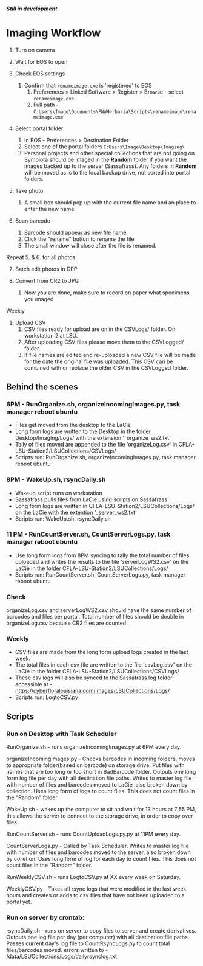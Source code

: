 ##### Still in development ####

# Imaging Workflow 

1. Turn on camera

2. Wait for EOS to open

3. Check EOS settings
   1. Confirm that `renameimage.exe` is 'registered' to EOS 
      1. Preferences > Linked Software > Register > Browse - select `renameimage.exe`
      2. Full path - `C:Users\Image\Documents\PNWHerbaria\Scripts\renameimage\renameimage.exe`

4. Select portal folder 
   1. In EOS - Preferences > Destination Folder
   2. Select one of the portal folders `C:Users\Image\Desktop\Imaging\`
   3. Personal projects and other special collections that are not going on Symbiota should be imaged in the **Random** folder if you want the images backed up to the server (Sassafrass). Any folders in **Random** will be moved as is to the local backup drive, not sorted into portal folders. 

5. Take photo 
   1. A small box should pop up with the current file name and an place to enter the new name

6. Scan barcode
   1. Barcode should appear as new file name 
   2. Click the "rename" button to rename the file 
   3. The small window will close after the file is renamed. 

Repeat 5. & 6. for all photos

7. Batch edit photos in DPP 

8. Convert from CR2 to JPG
   1. Now you are done, make sure to record on paper what specimens you imaged

Weekly 

1. Upload CSV 
   1. CSV files ready for upload are on in the CSVLogs/ folder. On workstation 2 at LSU.
   2. After uploading CSV files please move them to the CSVLogged/ folder. 
   3. If file names are edited and re-uploaded a new CSV file will be made for the date the original file was uploaded. This CSV can be combined with or replace the older CSV in the CSVLogged folder. 

## Behind the scenes

### 6PM - RunOrganize.sh, organizeIncomingImages.py, task manager reboot ubuntu

- Files get moved from the desktop to the LaCie
- Long form logs are written to the Desktop in the folder Desktop/Imaging/Logs/ with the extension '_organize_ws2.txt'
- Tally of files moved are appended to the file 'organizeLog.csv' in CFLA-LSU-Station2/LSUCollections/CSVLogs/
- Scripts run: RunOrganize.sh, organizeIncomingImages.py, task manager reboot ubuntu

### 8PM - WakeUp.sh, rsyncDaily.sh

- Wakeup script runs on workstation
- Sassafrass pulls files from LaCie using scripts on Sassafrass
- Long form logs are written in CFLA-LSU-Station2/LSUCollections/Logs/ on the LaCie with the extention '_server_ws2.txt'
- Scripts run: WakeUp.sh, rsyncDaily.sh

### 11 PM - RunCountServer.sh, CountServerLogs.py, task manager reboot ubuntu

- Use long form logs from 8PM syncing to tally the total number of files uploaded and writes the results to the file 'serverLogWS2.csv' on the LaCie in the folder CFLA-LSU-Station2/LSUCollections/Logs/
- Scripts run: RunCountServer.sh, CountServerLogs.py, task manager reboot ubuntu


### Check 
organizeLog.csv and serverLogWS2.csv should have the same number of barcodes and files per portal. Total number of files should be double in organizeLog.csv because CR2 files are counted. 

### Weekly 
- CSV files are made from the long form upload logs created in the last week. 
- The total files in each csv file are written to the file 'csvLog.csv' on the LaCie in the folder CFLA-LSU-Station2/LSUCollections/CSVLogs/
- These csv logs will also be synced to the Sassafrass log folder accessible at - https://cyberfloralouisiana.com/images/LSUCollections/Logs/
- Scripts run: LogtoCSV.py


## Scripts 

### Run on Desktop with Task Scheduler

RunOrganize.sh - runs organizeIncomingImages.py at 6PM every day. 

organizeIncomingImages.py - Checks barcodes in incoming folders, moves to appropriate folder(based on barcode) on storage drive. Put files with names that are too long or too short in BadBarcode folder. Outputs one long form log file per day with all destination file paths. Writes to master log file with number of files and barcodes moved to LaCie, also broken down by collection. Uses long form of logs to count files. This does not count files in the "Random" folder. 

WakeUp.sh - wakes up the computer to sit and wait for 13 hours at 7:55 PM, this allows the server to connect to the storage drive, in order to copy over files. 

RunCountServer.sh - runs CountUploadLogs.py.py at 11PM every day. 

CountServerLogs.py - Called by Task Scheduler. Writes to master log file with number of files and barcodes moved to the server, also broken down by colletion. Uses long form of log for each day to count files. This does not count files in the "Random" folder. 

RunWeeklyCSV.sh - runs LogtoCSV.py at XX every week on Saturday.

WeeklyCSV.py - Takes all rsync logs that were modified in the last week hours and creates or adds to csv files that have not been uploaded to a portal yet. 

### Run on server by crontab: 

rsyncDaily.sh - runs on server to copy files to server and create derivatives. 
Outputs one log file per day (per computer) with all destination file paths. 
Passes current day's log file to CountRsyncLogs.py to count total files/barcodes moved.
errors written to - /data/LSUCollections/Logs/dailyrsynclog.txt